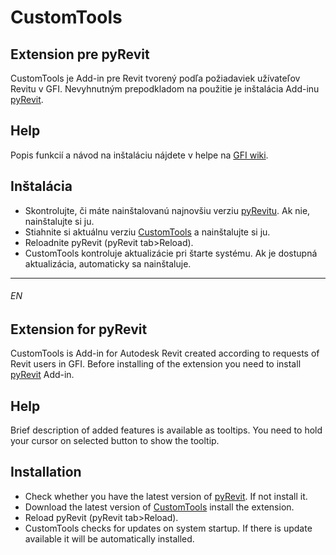 # CustomTools
## Extension pre pyRevit
CustomTools je Add-in pre Revit tvorený podľa požiadaviek užívateľov Revitu v GFI. Nevyhnutným prepodkladom na použitie je inštalácia Add-inu [pyRevit](https://www.notion.so/pyRevit-bd907d6292ed4ce997c46e84b6ef67a0). 
## Help
Popis funkcií a návod na inštaláciu nájdete v helpe na [GFI wiki](https://gfi.miraheze.org/wiki/CustomTools_(Extension_pre_pyRevit)).
## Inštalácia
* Skontrolujte, či máte nainštalovanú najnovšiu verziu [pyRevitu](https://github.com/eirannejad/pyRevit/releases). Ak nie, nainštalujte si ju.
* Stiahnite si aktuálnu verziu [CustomTools](https://bitbucket.org/davidvadkerti/customtools/downloads/?tab=tags) a nainštalujte si ju.
* Reloadnite pyRevit (pyRevit tab>Reload).
* CustomTools kontroluje aktualizácie pri štarte systému. Ak je dostupná aktualizácia, automaticky sa nainštaluje.

---
###### EN
## Extension for pyRevit
CustomTools is Add-in for Autodesk Revit created according to requests of Revit users in GFI. Before installing of the extension you need to install [pyRevit](https://www.notion.so/pyRevit-bd907d6292ed4ce997c46e84b6ef67a0) Add-in. 
## Help
Brief description of added features is available as tooltips. You need to hold your cursor on selected button to show the tooltip.
## Installation
* Check whether you have the latest version of [pyRevit](https://github.com/eirannejad/pyRevit/releases). If not install it.
* Download the latest version of [CustomTools](https://bitbucket.org/davidvadkerti/customtools/downloads/?tab=tags) install the extension.
* Reload pyRevit (pyRevit tab>Reload).
* CustomTools checks for updates on system startup. If there is update available it will be automatically installed.